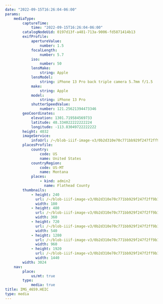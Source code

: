 ```yaml
---
date: "2022-09-15T16:26:04-06:00"
params:
    mediaType:
        captureTime:
            time: "2022-09-15T16:26:04-06:00"
        catalogNodeUid: 0197d13f-a481-713a-9006-fd5871414b13
        exifProfile:
            apertureValue:
                number: 1.5
            focalLength:
                number: 5.7
            iso:
                number: 50
            lensMake:
                string: Apple
            lensModel:
                string: iPhone 13 Pro back triple camera 5.7mm f/1.5
            make:
                string: Apple
            model:
                string: iPhone 13 Pro
            shutterSpeedValue:
                number: 121.25621394473346
        geoCoordinates:
            elevation: 1301.719584569733
            latitude: 48.334022222222224
            longitude: -113.83049722222222
        height: 4032
        imageService:
            infoUrl: /~/blob-iiif-image-v3/0b2d310e70c771bb929f247f2ff9b16867f0062aa91e49ad8fb1afd8f7c19274/info.json
        placesProfile:
            country:
                code: US
                name: United States
            countryRegion:
                code: US-MT
                name: Montana
            places:
                - kind: admin2
                  name: Flathead County
        thumbnails:
            - height: 240
              url: /~/blob-iiif-image-v3/0b2d310e70c771bb929f247f2ff9b16867f0062aa91e49ad8fb1afd8f7c19274/full/180%2C240/0/default.jpg
              width: 180
            - height: 480
              url: /~/blob-iiif-image-v3/0b2d310e70c771bb929f247f2ff9b16867f0062aa91e49ad8fb1afd8f7c19274/full/360%2C480/0/default.jpg
              width: 360
            - height: 720
              url: /~/blob-iiif-image-v3/0b2d310e70c771bb929f247f2ff9b16867f0062aa91e49ad8fb1afd8f7c19274/full/540%2C720/0/default.jpg
              width: 540
            - height: 1280
              url: /~/blob-iiif-image-v3/0b2d310e70c771bb929f247f2ff9b16867f0062aa91e49ad8fb1afd8f7c19274/full/960%2C1280/0/default.jpg
              width: 960
            - height: 1920
              url: /~/blob-iiif-image-v3/0b2d310e70c771bb929f247f2ff9b16867f0062aa91e49ad8fb1afd8f7c19274/full/1440%2C1920/0/default.jpg
              width: 1440
        width: 3024
    nav:
        place:
            us/mt: true
        type:
            media: true
title: IMG_4659.HEIC
type: media
---
```

